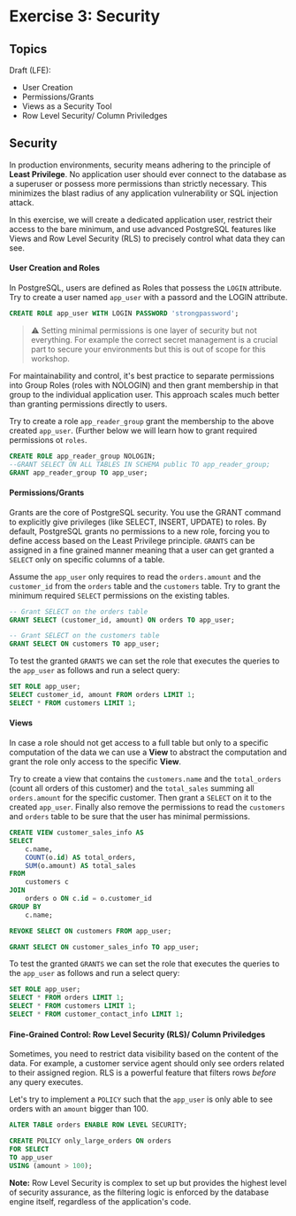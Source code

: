 # Exercise 3: Security

## Topics

Draft (LFE):
* User Creation
* Permissions/Grants
* Views as a Security Tool
* Row Level Security/ Column Priviledges

## Security 

In production environments, security means adhering to the principle of **Least Privilege**. No application user should ever connect to the database as a superuser or possess more permissions than strictly necessary. This minimizes the blast radius of any application vulnerability or SQL injection attack.

In this exercise, we will create a dedicated application user, restrict their access to the bare minimum, and use advanced PostgreSQL features like Views and Row Level Security (RLS) to precisely control what data they can see.

#### User Creation and Roles

In PostgreSQL, users are defined as Roles that possess the `LOGIN` attribute. Try to create a user named `app_user` with a passord and the LOGIN attribute.
```sql
CREATE ROLE app_user WITH LOGIN PASSWORD 'strongpassword';
```

> :warning: Setting minimal permissions is one layer of security but not everything. For example the correct secret management is a crucial part to secure your environments but this is out of scope for this workshop.

For maintainability and control, it's best practice to separate permissions into Group Roles (roles with NOLOGIN) and then grant membership in that group to the individual application user. This approach scales much better than granting permissions directly to users.

Try to create a role `app_reader_group` grant the membership to the above created `app_user`. (Further below we will learn how to grant required permissions ot `roles`.

```sql
CREATE ROLE app_reader_group NOLOGIN;
--GRANT SELECT ON ALL TABLES IN SCHEMA public TO app_reader_group;
GRANT app_reader_group TO app_user;
```


#### Permissions/Grants

Grants are the core of PostgreSQL security. You use the GRANT command to explicitly give privileges (like SELECT, INSERT, UPDATE) to roles. By default, PostgreSQL grants no permissions to a new role, forcing you to define access based on the Least Privilege principle. `GRANTS` can be assigned in a fine grained manner meaning that a user can get granted a `SELECT` only on specific columns of a table.

Assume the `app_user` only requires to read the `orders.amount` and the `customer_id` from the `orders` table and the `customers` table. Try to grant the minimum required `SELECT` permissions on the existing tables.

```sql
-- Grant SELECT on the orders table
GRANT SELECT (customer_id, amount) ON orders TO app_user;

-- Grant SELECT on the customers table
GRANT SELECT ON customers TO app_user;

```

To test the granted `GRANTS` we can set the role that executes the queries to the `app_user` as follows and run a select query:

```sql
SET ROLE app_user;
SELECT customer_id, amount FROM orders LIMIT 1;
SELECT * FROM customers LIMIT 1;

```

#### Views

In case a  role should not get access to a full table but only to a specific computation of the data we can use a **View** to abstract the computation and grant the role only access to the specific **View**.

Try to create a view that contains the `customers.name` and the `total_orders` (count all orders of this customer) and the `total_sales` summing all `orders.amount` for the specific customer. Then grant a `SELECT` on it to the created `app_user`. Finally also remove the permissions to read the `customers` and `orders` table to be sure that the user has minimal permissions.

```sql
CREATE VIEW customer_sales_info AS
SELECT
    c.name,
    COUNT(o.id) AS total_orders,
    SUM(o.amount) AS total_sales
FROM
    customers c
JOIN
    orders o ON c.id = o.customer_id
GROUP BY
    c.name;

REVOKE SELECT ON customers FROM app_user;

GRANT SELECT ON customer_sales_info TO app_user;
```

To test the granted `GRANTS` we can set the role that executes the queries to the `app_user` as follows and run a select query:

```sql
SET ROLE app_user;
SELECT * FROM orders LIMIT 1;
SELECT * FROM customers LIMIT 1;
SELECT * FROM customer_contact_info LIMIT 1;
```

#### Fine-Grained Control: Row Level Security (RLS)/ Column Priviledges

Sometimes, you need to restrict data visibility based on the content of the data. For example, a customer service agent should only see orders related to their assigned region. RLS is a powerful feature that filters rows *before* any query executes.

Let's try to implement a `POLICY` such that the `app_user` is only able to see orders with an `amount` bigger than 100.

```sql
ALTER TABLE orders ENABLE ROW LEVEL SECURITY;

CREATE POLICY only_large_orders ON orders
FOR SELECT
TO app_user
USING (amount > 100);

```

**Note:** Row Level Security is complex to set up but provides the highest level of security assurance, as the filtering logic is enforced by the database engine itself, regardless of the application's code.
